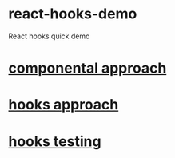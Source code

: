 # react-hooks-demo
React hooks quick demo

# [componental approach](src/app/ComponentalApproach.tsx)

# [hooks approach](src/app/ComponentalApproach.tsx)

# [hooks testing](src/app/test)